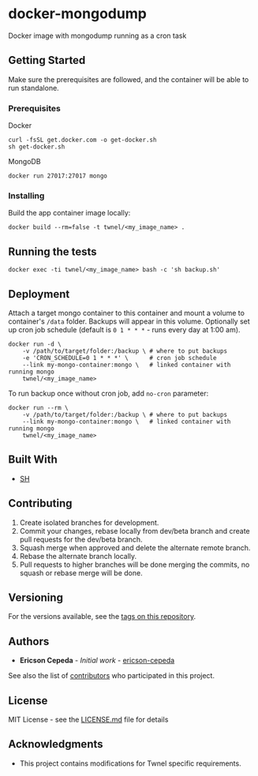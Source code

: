# docker-mongodump

Docker image with mongodump running as a cron task

## Getting Started

Make sure the prerequisites are followed, and the container will be able to run standalone.

### Prerequisites

Docker

```
curl -fsSL get.docker.com -o get-docker.sh
sh get-docker.sh
```

MongoDB

```
docker run 27017:27017 mongo
```

### Installing

Build the app container image locally:

```
docker build --rm=false -t twnel/<my_image_name> .
```

## Running the tests

```
docker exec -ti twnel/<my_image_name> bash -c 'sh backup.sh'
```

## Deployment

Attach a target mongo container to this container and mount a volume to container's `/data` folder. Backups will appear in this volume. Optionally set up cron job schedule (default is `0 1 * * *` - runs every day at 1:00 am).

    docker run -d \
        -v /path/to/target/folder:/backup \ # where to put backups
        -e 'CRON_SCHEDULE=0 1 * * *' \      # cron job schedule
        --link my-mongo-container:mongo \   # linked container with running mongo
        twnel/<my_image_name>

To run backup once without cron job, add `no-cron` parameter:

    docker run --rm \
        -v /path/to/target/folder:/backup \ # where to put backups
        --link my-mongo-container:mongo \   # linked container with running mongo
        twnel/<my_image_name>

## Built With

* [SH](http://man.openbsd.org/sh)

## Contributing

1. Create isolated branches for development.
2. Commit your changes, rebase locally from dev/beta branch and create pull requests for the dev/beta branch.
3. Squash merge when approved and delete the alternate remote branch.
4. Rebase the alternate branch locally.
5. Pull requests to higher branches will be done merging the commits, no squash or rebase merge will be done.

## Versioning

For the versions available, see the [tags on this repository](https://github.com/Twnel/docker-mongoui/tags). 

## Authors

* **Ericson Cepeda** - *Initial work* - [ericson-cepeda](https://github.com/ericson-cepeda)

See also the list of [contributors](https://github.com/Twnel/docker-mongoui/contributors) who participated in this project.

## License

MIT License - see the [LICENSE.md](LICENSE.md) file for details

## Acknowledgments

* This project contains modifications for Twnel specific requirements.
